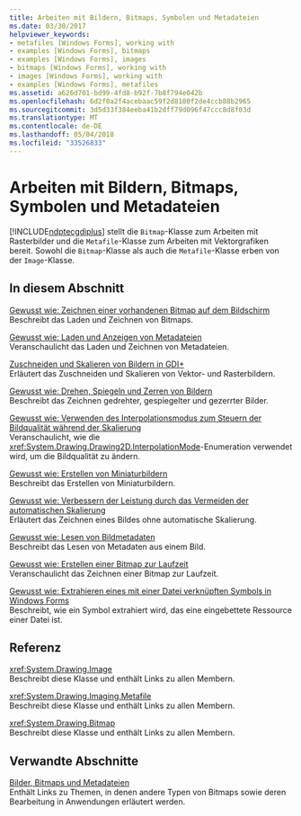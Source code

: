 ```yaml
---
title: Arbeiten mit Bildern, Bitmaps, Symbolen und Metadateien
ms.date: 03/30/2017
helpviewer_keywords:
- metafiles [Windows Forms], working with
- examples [Windows Forms], bitmaps
- examples [Windows Forms], images
- bitmaps [Windows Forms], working with
- images [Windows Forms], working with
- examples [Windows Forms], metafiles
ms.assetid: a626d701-bd99-4fd8-b92f-7b8f794e042b
ms.openlocfilehash: 6d2f0a2f4acebaac59f2d8180f2de4ccb88b2965
ms.sourcegitcommit: 3d5d33f384eeba41b2dff79d096f47ccc8d8f03d
ms.translationtype: MT
ms.contentlocale: de-DE
ms.lasthandoff: 05/04/2018
ms.locfileid: "33526833"
---
```

# <a name="working-with-images-bitmaps-icons-and-metafiles"></a>Arbeiten mit Bildern, Bitmaps, Symbolen und Metadateien
[!INCLUDE[ndptecgdiplus](../../../../includes/ndptecgdiplus-md.md)] stellt die `Bitmap`-Klasse zum Arbeiten mit Rasterbilder und die `Metafile`-Klasse zum Arbeiten mit Vektorgrafiken bereit. Sowohl die `Bitmap`-Klasse als auch die `Metafile`-Klasse erben von der `Image`-Klasse.  
  
## <a name="in-this-section"></a>In diesem Abschnitt  
 [Gewusst wie: Zeichnen einer vorhandenen Bitmap auf dem Bildschirm](../../../../docs/framework/winforms/advanced/how-to-draw-an-existing-bitmap-to-the-screen.md)  
 Beschreibt das Laden und Zeichnen von Bitmaps.  
  
 [Gewusst wie: Laden und Anzeigen von Metadateien](../../../../docs/framework/winforms/advanced/how-to-load-and-display-metafiles.md)  
 Veranschaulicht das Laden und Zeichnen von Metadateien.  
  
 [Zuschneiden und Skalieren von Bildern in GDI+](../../../../docs/framework/winforms/advanced/cropping-and-scaling-images-in-gdi.md)  
 Erläutert das Zuschneiden und Skalieren von Vektor- und Rasterbildern.  
  
 [Gewusst wie: Drehen, Spiegeln und Zerren von Bildern](../../../../docs/framework/winforms/advanced/how-to-rotate-reflect-and-skew-images.md)  
 Beschreibt das Zeichnen gedrehter, gespiegelter und gezerrter Bilder.  
  
 [Gewusst wie: Verwenden des Interpolationsmodus zum Steuern der Bildqualität während der Skalierung](../../../../docs/framework/winforms/advanced/how-to-use-interpolation-mode-to-control-image-quality-during-scaling.md)  
 Veranschaulicht, wie die <xref:System.Drawing.Drawing2D.InterpolationMode>-Enumeration verwendet wird, um die Bildqualität zu ändern.  
  
 [Gewusst wie: Erstellen von Miniaturbildern](../../../../docs/framework/winforms/advanced/how-to-create-thumbnail-images.md)  
 Beschreibt das Erstellen von Miniaturbildern.  
  
 [Gewusst wie: Verbessern der Leistung durch das Vermeiden der automatischen Skalierung](../../../../docs/framework/winforms/advanced/how-to-improve-performance-by-avoiding-automatic-scaling.md)  
 Erläutert das Zeichnen eines Bildes ohne automatische Skalierung.  
  
 [Gewusst wie: Lesen von Bildmetadaten](../../../../docs/framework/winforms/advanced/how-to-read-image-metadata.md)  
 Beschreibt das Lesen von Metadaten aus einem Bild.  
  
 [Gewusst wie: Erstellen einer Bitmap zur Laufzeit](../../../../docs/framework/winforms/advanced/how-to-create-a-bitmap-at-run-time.md)  
 Veranschaulicht das Zeichnen einer Bitmap zur Laufzeit.  
  
 [Gewusst wie: Extrahieren eines mit einer Datei verknüpften Symbols in Windows Forms](../../../../docs/framework/winforms/advanced/how-to-extract-the-icon-associated-with-a-file-in-windows-forms.md)  
 Beschreibt, wie ein Symbol extrahiert wird, das eine eingebettete Ressource einer Datei ist.  
  
## <a name="reference"></a>Referenz  
 <xref:System.Drawing.Image>  
 Beschreibt diese Klasse und enthält Links zu allen Membern.  
  
 <xref:System.Drawing.Imaging.Metafile>  
 Beschreibt diese Klasse und enthält Links zu allen Membern.  
  
 <xref:System.Drawing.Bitmap>  
 Beschreibt diese Klasse und enthält Links zu allen Membern.  
  
## <a name="related-sections"></a>Verwandte Abschnitte  
 [Bilder, Bitmaps und Metadateien](../../../../docs/framework/winforms/advanced/images-bitmaps-and-metafiles.md)  
 Enthält Links zu Themen, in denen andere Typen von Bitmaps sowie deren Bearbeitung in Anwendungen erläutert werden.
